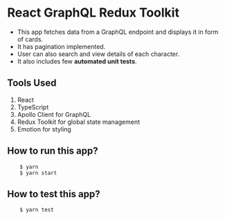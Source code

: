# React GraphQL Redux Toolkit

- This app fetches data from a GraphQL endpoint and displays it in form of cards.
- It has pagination implemented.
- User can also search and view details of each character.
- It also includes few **automated unit tests**.

## Tools Used

1. React
2. TypeScript
3. Apollo Client for GraphQL
4. Redux Toolkit for global state management
5. Emotion for styling

## How to run this app?

```
    $ yarn
    $ yarn start
```

## How to test this app?

```
    $ yarn test
```
